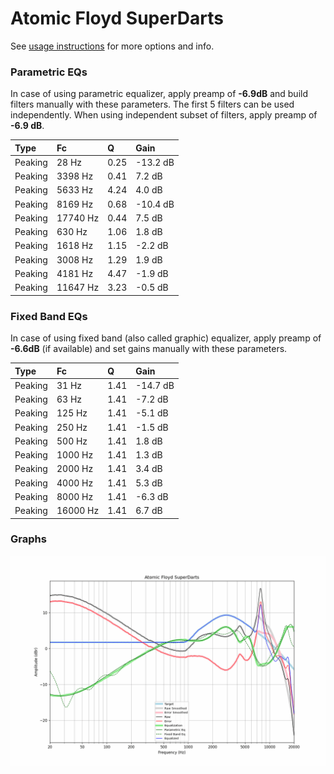 # Atomic Floyd SuperDarts
See [usage instructions](https://github.com/jaakkopasanen/AutoEq#usage) for more options and info.

### Parametric EQs
In case of using parametric equalizer, apply preamp of **-6.9dB** and build filters manually
with these parameters. The first 5 filters can be used independently.
When using independent subset of filters, apply preamp of **-6.9 dB**.

| Type    | Fc       |    Q | Gain     |
|:--------|:---------|:-----|:---------|
| Peaking | 28 Hz    | 0.25 | -13.2 dB |
| Peaking | 3398 Hz  | 0.41 | 7.2 dB   |
| Peaking | 5633 Hz  | 4.24 | 4.0 dB   |
| Peaking | 8169 Hz  | 0.68 | -10.4 dB |
| Peaking | 17740 Hz | 0.44 | 7.5 dB   |
| Peaking | 630 Hz   | 1.06 | 1.8 dB   |
| Peaking | 1618 Hz  | 1.15 | -2.2 dB  |
| Peaking | 3008 Hz  | 1.29 | 1.9 dB   |
| Peaking | 4181 Hz  | 4.47 | -1.9 dB  |
| Peaking | 11647 Hz | 3.23 | -0.5 dB  |

### Fixed Band EQs
In case of using fixed band (also called graphic) equalizer, apply preamp of **-6.6dB**
(if available) and set gains manually with these parameters.

| Type    | Fc       |    Q | Gain     |
|:--------|:---------|:-----|:---------|
| Peaking | 31 Hz    | 1.41 | -14.7 dB |
| Peaking | 63 Hz    | 1.41 | -7.2 dB  |
| Peaking | 125 Hz   | 1.41 | -5.1 dB  |
| Peaking | 250 Hz   | 1.41 | -1.5 dB  |
| Peaking | 500 Hz   | 1.41 | 1.8 dB   |
| Peaking | 1000 Hz  | 1.41 | 1.3 dB   |
| Peaking | 2000 Hz  | 1.41 | 3.4 dB   |
| Peaking | 4000 Hz  | 1.41 | 5.3 dB   |
| Peaking | 8000 Hz  | 1.41 | -6.3 dB  |
| Peaking | 16000 Hz | 1.41 | 6.7 dB   |

### Graphs
![](./Atomic%20Floyd%20SuperDarts.png)